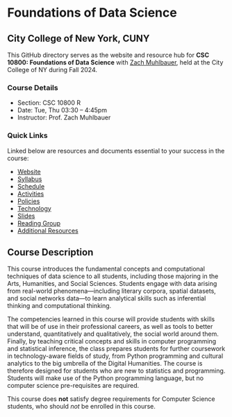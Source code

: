# Foundations of Data Science

## City College of New York, CUNY

This GitHub directory serves as the website and resource hub for **CSC 10800: Foundations of Data Science** with [Zach Muhlbauer](https://github.com/zmuhls), held at the City College of NY during Fall 2024.

### Course Details

- Section: CSC 10800 R<br />
- Date: Tue, Thu 03:30 – 4:45pm <br />
- Instructor: Prof. Zach Muhlbauer <br />

### Quick Links

Linked below are resources and documents essential to your success in the course:

- [Website](https://ccny-data-science.github.io)
- [Syllabus](https://github.com/zmuhls/TEST-CCNY-Data-Science/blob/main/syllabus)
- [Schedule](https://github.com/zmuhls/TEST-CCNY-Data-Science/blob/main/schedule)
- [Activities](https://github.com/zmuhls/TEST-CCNY-Data-Science/blob/main/activity)
- [Policies](https://github.com/zmuhls/TEST-CCNY-Data-Science/blob/main/policies)
- [Technology](https://github.com/zmuhls/TEST-CCNY-Data-Science/blob/main/technology.md)
- [Slides](https://github.com/zmuhls/TEST-CCNY-Data-Science/blob/main/slides)
- [Reading Group](https://hypothes.is/groups/yKvGZkjg/csc10800-annotation-group)
- [Additional Resources](https://github.com/zmuhls/TEST-CCNY-Data-Science/blob/main/additional_resources)

## Course Description

This course introduces the fundamental concepts and computational techniques of data science to all students, including those majoring in the Arts,  Humanities, and Social Sciences. Students engage with data arising from  real-world phenomena—including literary corpora, spatial datasets, and  social networks data—to learn analytical skills such as inferential  thinking and computational thinking.

The competencies learned in this course will provide  students with skills that will be of use in their professional careers,  as well as tools to better understand, quantitatively and qualitatively, the social world around them. Finally, by teaching critical concepts  and skills in computer programming and statistical inference, the class  prepares students for further coursework in technology-aware fields of  study, from Python programming and cultural analytics to the big  umbrella of the Digital Humanities. The course is therefore designed for students who are new to statistics and programming. Students will make  use of the Python programming language, but no computer science  pre-requisites are required.

This course does **not** satisfy degree requirements for Computer Science students, who should *not* be enrolled in this course.

